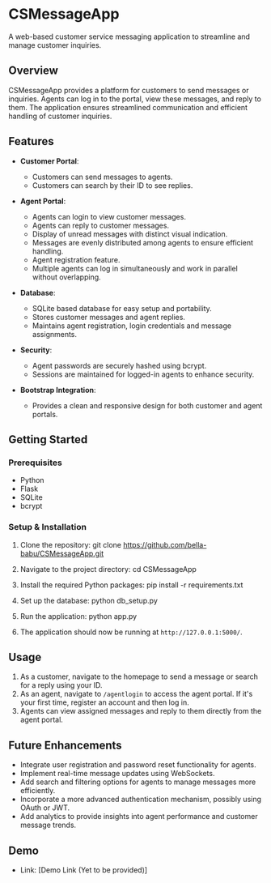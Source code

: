 # CSMessageApp

A web-based customer service messaging application to streamline and manage customer inquiries.

## Overview

CSMessageApp provides a platform for customers to send messages or inquiries. Agents can log in to the portal, view these messages, and reply to them. The application ensures streamlined communication and efficient handling of customer inquiries.

## Features

- **Customer Portal**:

  - Customers can send messages to agents.
  - Customers can search by their ID to see replies.

- **Agent Portal**:

  - Agents can login to view customer messages.
  - Agents can reply to customer messages.
  - Display of unread messages with distinct visual indication.
  - Messages are evenly distributed among agents to ensure efficient handling.
  - Agent registration feature.
  - Multiple agents can log in simultaneously and work in parallel without overlapping.

- **Database**:

  - SQLite based database for easy setup and portability.
  - Stores customer messages and agent replies.
  - Maintains agent registration, login credentials and message assignments.

- **Security**:
  - Agent passwords are securely hashed using bcrypt.
  - Sessions are maintained for logged-in agents to enhance security.
- **Bootstrap Integration**:
  - Provides a clean and responsive design for both customer and agent portals.

## Getting Started

### Prerequisites

- Python
- Flask
- SQLite
- bcrypt

### Setup & Installation

1. Clone the repository:
   git clone https://github.com/bella-babu/CSMessageApp.git

2. Navigate to the project directory:
   cd CSMessageApp

3. Install the required Python packages:
   pip install -r requirements.txt

4. Set up the database:
   python db_setup.py

5. Run the application:
   python app.py

6. The application should now be running at `http://127.0.0.1:5000/`.

## Usage

1. As a customer, navigate to the homepage to send a message or search for a reply using your ID.
2. As an agent, navigate to `/agentlogin` to access the agent portal. If it's your first time, register an account and then log in.
3. Agents can view assigned messages and reply to them directly from the agent portal.

## Future Enhancements

- Integrate user registration and password reset functionality for agents.
- Implement real-time message updates using WebSockets.
- Add search and filtering options for agents to manage messages more efficiently.
- Incorporate a more advanced authentication mechanism, possibly using OAuth or JWT.
- Add analytics to provide insights into agent performance and customer message trends.

## Demo

- Link: [Demo Link (Yet to be provided)]
